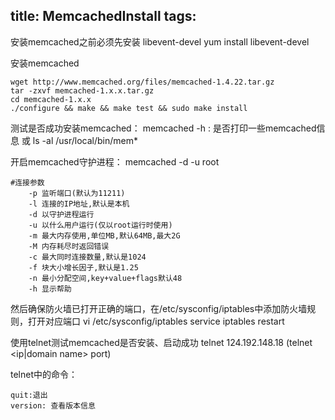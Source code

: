 title: MemcachedInstall
tags:
---
安装memcached之前必须先安装 libevent-devel
	 yum install libevent-devel

安装memcached

	wget http://www.memcached.org/files/memcached-1.4.22.tar.gz
	tar -zxvf memcached-1.x.x.tar.gz
	cd memcached-1.x.x
	./configure && make && make test && sudo make install

测试是否成功安装memcached：
	memcached -h : 是否打印一些memcached信息
		或
 	ls -al /usr/local/bin/mem*

开启memcached守护进程： memcached -d -u root

	#连接参数
		-p 监听端口(默认为11211)
		-l 连接的IP地址,默认是本机
		-d 以守护进程运行
		-u 以什么用户运行(仅以root运行时使用)
		-m 最大内存使用,单位MB,默认64MB,最大2G
		-M 内存耗尽时返回错误
		-c 最大同时连接数量,默认是1024
		-f 块大小增长因子,默认是1.25
		-n 最小分配空间,key+value+flags默认48
		-h 显示帮助

然后确保防火墙已打开正确的端口，在/etc/sysconfig/iptables中添加防火墙规则，打开对应端口
	vi /etc/sysconfig/iptables
	service iptables restart

使用telnet测试memcached是否安装、启动成功
	telnet 124.192.148.18 (telnet <ip|domain name> port)

telnet中的命令：

	quit:退出
	version: 查看版本信息
